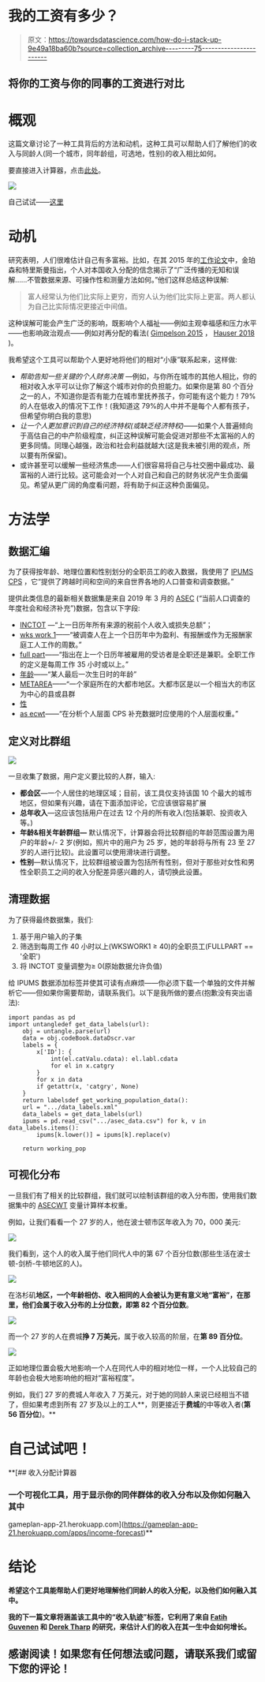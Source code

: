 # 我的工资有多少？

> 原文：<https://towardsdatascience.com/how-do-i-stack-up-9e49a18ba60b?source=collection_archive---------75----------------------->

## 将你的工资与你的同事的工资进行对比

# 概观

这篇文章讨论了一种工具背后的方法和动机，这种工具可以帮助人们了解他们的收入与同龄人(同一个城市，同年龄组，可选地，性别)的收入相比如何。

要直接进入计算器，点击[此处](https://gameplan-app-21.herokuapp.com/apps/income-forecast)。

![](img/724922f3625d8924a0780fdfba23d5f1.png)

自己试试——[这里](https://gameplan-app-21.herokuapp.com/apps/income-forecast)

# 动机

研究表明，人们很难估计自己有多富裕。比如，在其 2015 年的[工作论文](https://www.nber.org/papers/w21174.pdf)中，金珀森和特里斯曼指出，个人对本国收入分配的信念揭示了“广泛传播的无知和误解……不管数据来源、可操作性和测量方法如何。”他们这样总结这种误解:

> 富人经常认为他们比实际上更穷，而穷人认为他们比实际上更富。两人都认为自己比实际情况更接近中间值。

这种误解可能会产生广泛的影响，既影响个人福祉——例如主观幸福感和压力水平——也影响政治观点——例如对再分配的看法( [Gimpelson 2015](https://www.nber.org/papers/w21174.pdf) ， [Hauser 2018](https://ore.exeter.ac.uk/repository/bitstream/handle/10871/33591/Hauser%20-%20Curr%20Opin%20Psych%20-%202017%20-%20Public%20Preprint.pdf?sequence=1&isAllowed=y) )。

我希望这个工具可以帮助个人更好地将他们的相对“小康”联系起来，这样做:

*   *帮助告知一些关键的个人财务决策* —例如，与你所在城市的其他人相比，你的相对收入水平可以让你了解这个城市对你的负担能力。如果你是第 80 个百分之一的人，不知道你是否有能力在城市里抚养孩子，你可能有这个能力！79%的人在低收入的情况下工作！(我知道这 79%的人中并不是每个人都有孩子，但希望你明白我的意思)
*   *让一个人更加意识到自己的经济特权(或缺乏经济特权)*——如果个人普遍倾向于高估自己的中产阶级程度，纠正这种误解可能会促进对那些不太富裕的人的更多同情。同理心越强，政治和社会利益就越大(这是我未被引用的观点，所以要有所保留)。
*   或许甚至可以缓解一些经济焦虑——人们很容易将自己与社交圈中最成功、最富裕的人进行比较。这可能会对一个人对自己和自己的财务状况产生负面偏见。希望从更广阔的角度看问题，将有助于纠正这种负面偏见。

# 方法学

## 数据汇编

为了获得按年龄、地理位置和性别划分的全职员工的收入数据，我使用了 [IPUMS CPS](https://cps.ipums.org/cps/) ，它“提供了跨越时间和空间的来自世界各地的人口普查和调查数据。”

提供此类信息的最新相关数据集是来自 2019 年 3 月的 [ASEC](https://www.census.gov/programs-surveys/saipe/guidance/model-input-data/cpsasec.html) (“当前人口调查的年度社会和经济补充”)数据，包含以下字段:

*   [INCTOT](https://cps.ipums.org/cps-action/variables/INCTOT#description_section) —“上一日历年所有来源的税前个人收入或损失总额”；
*   [wks work 1](https://cps.ipums.org/cps-action/variables/WKSWORK1#description_section)——“被调查人在上一个日历年中为盈利、有报酬或作为无报酬家庭工人工作的周数。”
*   [full part](https://cps.ipums.org/cps-action/variables/FULLPART#description_section)——“指出在上一个日历年被雇用的受访者是全职还是兼职。全职工作的定义是每周工作 35 小时或以上。”
*   [年龄](https://cps.ipums.org/cps-action/variables/AGE#description_section)——“某人最后一次生日时的年龄”
*   [METAREA](https://cps.ipums.org/cps-action/variables/METAREA#description_section)——“一个家庭所在的大都市地区。大都市区是以一个相当大的市区为中心的县或县群
*   [性](https://cps.ipums.org/cps-action/variables/SEX#description_section)
*   [as ecwt](https://cps.ipums.org/cps-action/variables/ASECWT#description_section)——“在分析个人层面 CPS 补充数据时应使用的个人层面权重。”

## 定义对比群组

![](img/d936a302f8830ab7e42f7aaa831c47c5.png)

一旦收集了数据，用户定义要比较的人群，输入:

*   **都会区**—一个人居住的地理区域；目前，该工具仅支持该国 10 个最大的城市地区，但如果有兴趣，请在下面添加评论，它应该很容易扩展
*   **总年收入**—这应该包括用户在过去 12 个月的所有收入(包括兼职、投资收入等。)
*   **年龄&相关年龄群组—** 默认情况下，计算器会将比较群组的年龄范围设置为用户的年龄+/- 2 岁(例如，照片中的用户为 25 岁，她的年龄将与所有 23 至 27 岁的人进行比较)。此设置可以使用滑块进行调整。
*   **性别**—默认情况下，比较群组被设置为包括所有性别，但对于那些对女性和男性全职员工之间的收入分配差异感兴趣的人，请切换此设置。

## 清理数据

为了获得最终数据集，我们:

1.  基于用户输入的子集
2.  筛选到每周工作 40 小时以上(WKSWORK1 ≥ 40)的全职员工(FULLPART == '全职')
3.  将 INCTOT 变量调整为≥ 0(原始数据允许负值)

给 IPUMS 数据添加标签并使其可读有点麻烦——你必须下载一个单独的文件并解析它——但如果你需要帮助，请联系我们。以下是我所做的要点(抱歉没有突出语法):

```
import pandas as pd
import untangledef get_data_labels(url):
    obj = untangle.parse(url)
    data = obj.codeBook.dataDscr.var
    labels = {
        x['ID']: {
            int(el.catValu.cdata): el.labl.cdata
            for el in x.catgry
        }
        for x in data
        if getattr(x, 'catgry', None)
    }
    return labelsdef get_working_population_data():
    url = ".../data_labels.xml"
    data_labels = get_data_labels(url)
    ipums = pd.read_csv(".../asec_data.csv") for k, v in data_labels.items():
        ipums[k.lower()] = ipums[k].replace(v)

    return working_pop
```

## 可视化分布

一旦我们有了相关的比较群组，我们就可以绘制该群组的收入分布图，使用我们数据集中的 [ASECWT](https://cps.ipums.org/cps-action/variables/ASECWT#description_section) 变量计算样本权重。

例如，让我们看看一个 27 岁的人，他在波士顿市区年收入为 70，000 美元:

![](img/9b9206c10562f5d1dfa72732a4b7bb23.png)

我们看到，这个人的收入属于他们同代人中的第 67 个百分位数(那些生活在波士顿-剑桥-牛顿地区的人)。

![](img/71bf2510a0ca389fef72c42264b05c93.png)

在洛杉矶**地区，一个年龄相仿、收入相同的人会被认为更有意义地“富裕”，在那里，他们会属于收入分布的上分位数，即第 82 个百分位数**。

![](img/80903a2dc20119367cc9b0dacac576b1.png)

而一个 27 岁的人在费城**挣 7 万美元**，属于收入较高的阶层，在**第 89 百分位**。

![](img/1e9a9950509f04d13f38f67e4f44b523.png)

正如地理位置会极大地影响一个人在同代人中的相对地位一样，一个人比较自己的年龄也会极大地影响他的相对“富裕程度”。

例如，我们 27 岁的费城人年收入 7 万美元，对于她的同龄人来说已经相当不错了，但如果考虑到所有 27 岁及以上的工人**，则更接近于**费城**的中等收入者(**第 56 百分位**)。**

# **自己试试吧！**

 **[## 收入分配计算器

### 一个可视化工具，用于显示你的同伴群体的收入分布以及你如何融入其中

gameplan-app-21.herokuapp.com](https://gameplan-app-21.herokuapp.com/apps/income-forecast)** 

# **结论**

**希望这个工具能帮助人们更好地理解他们同龄人的收入分配，以及他们如何融入其中。**

**我的下一篇文章将涵盖该工具中的“收入轨迹”标签，它利用了来自 [Fatih Guvenen](https://fatihguvenen.com/) 和 [Derek Tharp](https://www.kitces.com/blog/safe-savings-rates-real-earnings-growth-curve-cost-of-living-raises/) 的研究，来估计人们的收入在其一生中会如何增长。**

## **感谢阅读！如果您有任何想法或问题，请联系我们或留下您的评论！**
